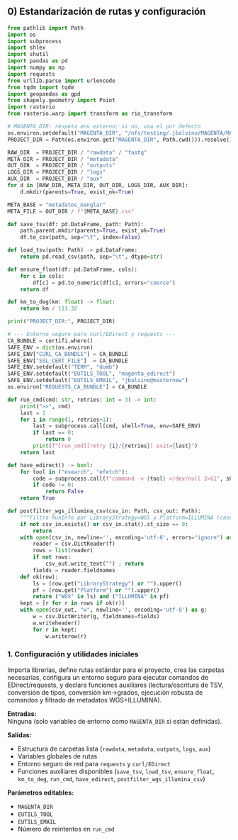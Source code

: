 ## 0) Estandarización de rutas y configuración

```python
from pathlib import Path
import os
import subprocess
import shlex
import shutil
import pandas as pd
import numpy as np
import requests
from urllib.parse import urlencode
from tqdm import tqdm
import geopandas as gpd
from shapely.geometry import Point
import rasterio
from rasterio.warp import transform as rio_transform

# MAGENTA_DIR: respeta env externo; si no, usa el por defecto
os.environ.setdefault("MAGENTA_DIR", "/nfs/testing/.jbalvino/MAGENTA/MAGENTA_DIR")
PROJECT_DIR = Path(os.environ.get("MAGENTA_DIR", Path.cwd())).resolve()

RAW_DIR  = PROJECT_DIR / "rawdata" / "fastq"
META_DIR = PROJECT_DIR / "metadata"
OUT_DIR  = PROJECT_DIR / "outputs"
LOGS_DIR = PROJECT_DIR / "logs"
AUX_DIR  = PROJECT_DIR / "aux"
for d in [RAW_DIR, META_DIR, OUT_DIR, LOGS_DIR, AUX_DIR]:
    d.mkdir(parents=True, exist_ok=True)

META_BASE = "metadatos_manglar"
META_FILE = OUT_DIR / f"{META_BASE}.csv"

def save_tsv(df: pd.DataFrame, path: Path):
    path.parent.mkdir(parents=True, exist_ok=True)
    df.to_csv(path, sep="\t", index=False)

def load_tsv(path: Path) -> pd.DataFrame:
    return pd.read_csv(path, sep="\t", dtype=str)

def ensure_float(df: pd.DataFrame, cols):
    for c in cols:
        df[c] = pd.to_numeric(df[c], errors="coerce")
    return df

def km_to_deg(km: float) -> float:
    return km / 111.32

print("PROJECT_DIR:", PROJECT_DIR)

# --- Entorno seguro para curl/EDirect y requests ---
CA_BUNDLE = certifi.where()
SAFE_ENV = dict(os.environ)
SAFE_ENV["CURL_CA_BUNDLE"] = CA_BUNDLE
SAFE_ENV["SSL_CERT_FILE"]  = CA_BUNDLE
SAFE_ENV.setdefault("TERM", "dumb")
SAFE_ENV.setdefault("EUTILS_TOOL", "magenta_edirect")
SAFE_ENV.setdefault("EUTILS_EMAIL", "jbalvino@masternew")
os.environ["REQUESTS_CA_BUNDLE"] = CA_BUNDLE

def run_cmd(cmd: str, retries: int = 3) -> int:
    print(">>", cmd)
    last = 1
    for i in range(1, retries+1):
        last = subprocess.call(cmd, shell=True, env=SAFE_ENV)
        if last == 0:
            return 0
        print(f"[run_cmd][retry {i}/{retries}] exit={last}")
    return last

def have_edirect() -> bool:
    for tool in ("esearch", "efetch"):
        code = subprocess.call(f"command -v {tool} >/dev/null 2>&1", shell=True, env=SAFE_ENV)
        if code != 0:
            return False
    return True

def postfilter_wgs_illumina_csv(csv_in: Path, csv_out: Path):
    """Filtra RunInfo por LibraryStrategy=WGS y Platform=ILLUMINA (case-insensitive)."""
    if not csv_in.exists() or csv_in.stat().st_size == 0:
        return
    with open(csv_in, newline='', encoding='utf-8', errors="ignore") as f:
        reader = csv.DictReader(f)
        rows = list(reader)
        if not rows:
            csv_out.write_text("") ; return
        fields = reader.fieldnames
    def ok(row):
        ls = (row.get("LibraryStrategy") or "").upper()
        pf = (row.get("Platform") or "").upper()
        return ("WGS" in ls) and ("ILLUMINA" in pf)
    kept = [r for r in rows if ok(r)]
    with open(csv_out, "w", newline='', encoding='utf-8') as g:
        w = csv.DictWriter(g, fieldnames=fields)
        w.writeheader()
        for r in kept:
            w.writerow(r)

```
### 1. Configuración y utilidades iniciales  

Importa librerías, define rutas estándar para el proyecto, crea las carpetas necesarias, configura un entorno seguro para ejecutar comandos de EDirect/requests, y declara funciones auxiliares (lectura/escritura de TSV, conversión de tipos, conversión km→grados, ejecución robusta de comandos y filtrado de metadatos WGS+ILLUMINA).  

**Entradas:**  
Ninguna (solo variables de entorno como `MAGENTA_DIR` si están definidas).  

**Salidas:**  
- Estructura de carpetas lista (`rawdata`, `metadata`, `outputs`, `logs`, `aux`)  
- Variables globales de rutas  
- Entorno seguro de red para `requests` y `curl/EDirect`  
- Funciones auxiliares disponibles (`save_tsv`, `load_tsv`, `ensure_float`, `km_to_deg`, `run_cmd`, `have_edirect`, `postfilter_wgs_illumina_csv`)  

**Parámetros editables:**  
- `MAGENTA_DIR`  
- `EUTILS_TOOL`  
- `EUTILS_EMAIL`  
- Número de reintentos en `run_cmd` 
